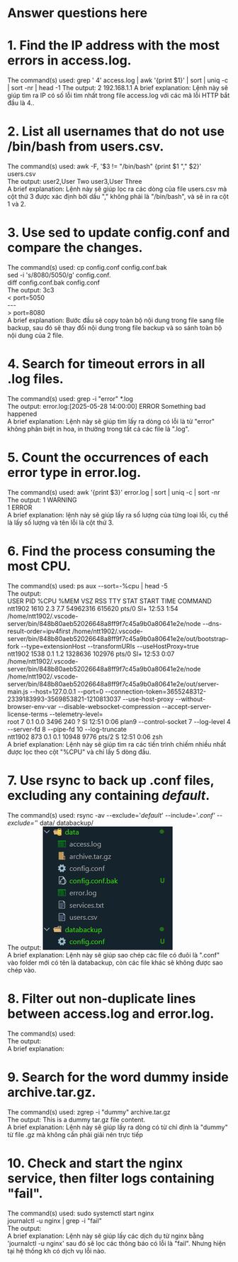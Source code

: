 # Answer questions here
# 1. Find the IP address with the most errors in access.log.
The command(s) used: grep ' 4' access.log | awk '{print $1}' | sort | uniq -c | sort -nr | head -1
The output: 2 192.168.1.1
A brief explanation: Lệnh này sẽ giúp tìm ra IP có số lỗi tìm nhất trong file access.log với các mã lỗi HTTP bắt đầu là 4..

# 2. List all usernames that do not use /bin/bash from users.csv.
The command(s) used: awk -F, '$3 != "/bin/bash" {print $1 "," $2}' users.csv<br>
The output: user2,User Two
            user3,User Three<br>
A brief explanation: Lệnh này sẽ giúp lọc ra các dòng của file users.csv mà cột thứ 3 được xác định bởi dấu "," không phải là "/bin/bash", và sẽ in ra cột 1 và 2.

# 3. Use sed to update config.conf and compare the changes.
The command(s) used: cp config.conf config.conf.bak<br>
                     sed -i 's/8080/5050/g' config.conf.<br>
                     diff config.conf.bak config.conf<br>
The output: 3c3<br>
            < port=5050<br>
            ---<br>
            > port=8080<br>
A brief explanation: Bước đầu sẽ copy toàn bộ nội dung trong file sang file backup, sau đó sẽ thay đổi nội dung trong file backup và so sánh toàn bộ nội dung của 2 file.

# 4. Search for timeout errors in all .log files.
The command(s) used: grep -i "error" *.log<br>
The output: error.log:[2025-05-28 14:00:00] ERROR Something bad happened<br>
A brief explanation: Lệnh này sẽ giúp tìm lấy ra dòng có lỗi là từ "error" không phân biệt in hoa, in thường trong tất cả các file là 
".log".

# 5. Count the occurrences of each error type in error.log.
The command(s) used: awk '{print $3}' error.log | sort | uniq -c | sort -nr<br>
The output: 1 WARNING<br>
            1 ERROR<br>
A brief explanation: lệnh này sẽ giúp lấy ra số lượng của từng loại lỗi, cụ thể là lấy số lượng và tên lỗi là cột thứ 3.

# 6. Find the process consuming the most CPU.
The command(s) used: ps aux --sort=-%cpu | head -5<br>
The output: <br>
USER         PID %CPU %MEM    VSZ   RSS TTY      STAT START   TIME COMMAND<br>
ntt1902     1610  2.3  7.7 54962316 615620 pts/0 Sl+  12:53   1:54 /home/ntt1902/.vscode-server/bin/848b80aeb52026648a8ff9f7c45a9b0a80641e2e/node --dns-result-order=ipv4first /home/ntt1902/.vscode-server/bin/848b80aeb52026648a8ff9f7c45a9b0a80641e2e/out/bootstrap-fork --type=extensionHost --transformURIs --useHostProxy=true<br>
ntt1902     1538  0.1  1.2 1328636 102976 pts/0  Sl+  12:53   0:07 /home/ntt1902/.vscode-server/bin/848b80aeb52026648a8ff9f7c45a9b0a80641e2e/node /home/ntt1902/.vscode-server/bin/848b80aeb52026648a8ff9f7c45a9b0a80641e2e/out/server-main.js --host=127.0.0.1 --port=0 --connection-token=3655248312-2339183993-3569853821-1210813037 --use-host-proxy --without-browser-env-var --disable-websocket-compression --accept-server-license-terms --telemetry-level=<br>
root           7  0.1  0.0   3496   240 ?        Sl   12:51   0:06 plan9 --control-socket 7 --log-level 4 --server-fd 8 --pipe-fd 10 --log-truncate<br>
ntt1902      873  0.1  0.1  10948  9776 pts/2    S    12:51   0:06 zsh<br>
A brief explanation: Lệnh này sẽ giúp tìm ra các tiến trình chiếm nhiều nhất được lọc theo cột "%CPU" và chỉ lấy 5 dòng đầu.<br>

# 7. Use rsync to back up .conf files, excluding any containing *default*.
The command(s) used: rsync -av --exclude='*default*' --include='*.conf' --exclude='*' data/ databackup/<br>
The output: ![alt text](image.png)<br>
A brief explanation: Lệnh này sẽ giúp sao chép các file có đuôi là ".conf" vào folder mới có tên là databackup, còn các file khác sẽ không được sao chép vào.<br>

# 8. Filter out non-duplicate lines between access.log and error.log.
The command(s) used: <br>
The output:<br>
A brief explanation:<br>

# 9. Search for the word dummy inside archive.tar.gz.
The command(s) used: zgrep -i "dummy" archive.tar.gz<br>
The output: This is a dummy tar.gz file content.<br>
A brief explanation: Lệnh này sẽ giúp lấy ra dòng có từ chỉ định là "dummy" từ file .gz mà không cần phải giải nén trực tiếp<br>

# 10. Check and start the nginx service, then filter logs containing "fail".
The command(s) used: sudo systemctl start nginx<br>
                     journalctl -u nginx | grep -i "fail"<br>
The output: <br>
A brief explanation: Lệnh này sẽ giúp lấy các dịch dụ từ nginx bằng 'journalctl -u nginx' sau đó sẽ lọc các thông báo có lỗi là "fail". Nhưng hiện tại hệ thống kh có dịch vụ lỗi nào.<br>